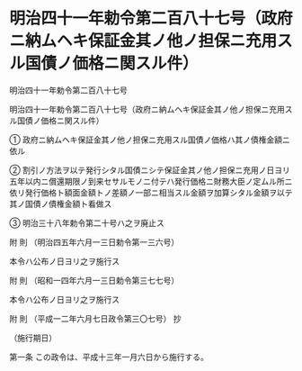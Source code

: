 # 明治四十一年勅令第二百八十七号（政府ニ納ムヘキ保証金其ノ他ノ担保ニ充用スル国債ノ価格ニ関スル件）

明治四十一年勅令第二百八十七号

明治四十一年勅令第二百八十七号（政府ニ納ムヘキ保証金其ノ他ノ担保ニ充用スル国債ノ価格ニ関スル件）

① 政府ニ納ムヘキ保証金其ノ他ノ担保ニ充用スル国債ノ価格ハ其ノ債権金額ニ依ル

② 割引ノ方法ヲ以テ発行シタル国債ニシテ保証金其ノ他ノ担保ニ充用ノ日ヨリ五年以内ニ償還期限ノ到来セサルモノニ付テハ発行価格ニ財務大臣ノ定ムル所ニ依リ発行価格ト額面金額トノ差額ノ一部ニ相当スル金額ヲ加算シタル金額ヲ以テ其ノ国債ノ債権金額ト看做ス

③ 明治三十八年勅令第二十号ハ之ヲ廃止ス

附 則 （明治四五年六月一三日勅令第一三六号）

本令ハ公布ノ日ヨリ之ヲ施行ス

附 則 （昭和一四年六月一三日勅令第三七七号）

本令ハ公布ノ日ヨリ之ヲ施行ス

附 則 （平成一二年六月七日政令第三〇七号） 抄

（施行期日）

第一条 この政令は、平成十三年一月六日から施行する。
